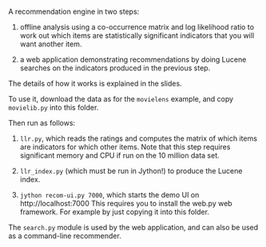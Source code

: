 
A recommendation engine in two steps: 

  1. offline analysis using a co-occurrence matrix and log likelihood
  ratio to work out which items are statistically significant
  indicators that you will want another item.

  2. a web application demonstrating recommendations by doing Lucene
  searches on the indicators produced in the previous step.

The details of how it works is explained in the slides.

To use it, download the data as for the `movielens` example, and copy
`movielib.py` into this folder.

Then run as follows:

  1. `llr.py`, which reads the ratings and computes the matrix of which
  items are indicators for which other items. Note that this step requires
  significant memory and CPU if run on the 10 million data set.

  2. `llr_index.py` (which must be run in Jython!) to produce the Lucene
  index.

  3. `jython recom-ui.py 7000`, which starts the demo UI on 
  http://localhost:7000 This requires you to install the web.py web
  framework. For example by just copying it into this folder.

The `search.py` module is used by the web application, and can also be
used as a command-line recommender.

